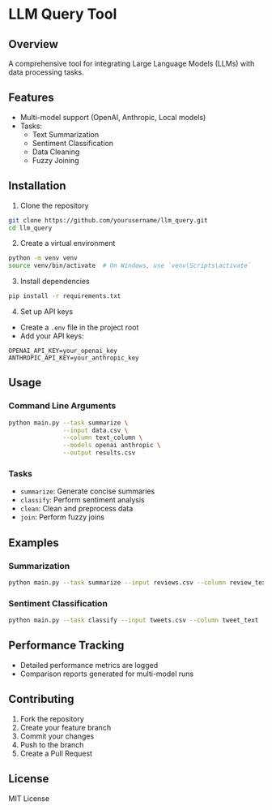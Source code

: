 # LLM Query Tool

## Overview
A comprehensive tool for integrating Large Language Models (LLMs) with data processing tasks.

## Features
- Multi-model support (OpenAI, Anthropic, Local models)
- Tasks:
  * Text Summarization
  * Sentiment Classification
  * Data Cleaning
  * Fuzzy Joining

## Installation

1. Clone the repository
```bash
git clone https://github.com/yourusername/llm_query.git
cd llm_query
```

2. Create a virtual environment
```bash
python -m venv venv
source venv/bin/activate  # On Windows, use `venv\Scripts\activate`
```

3. Install dependencies
```bash
pip install -r requirements.txt
```

4. Set up API keys
- Create a `.env` file in the project root
- Add your API keys:
```
OPENAI_API_KEY=your_openai_key
ANTHROPIC_API_KEY=your_anthropic_key
```

## Usage

### Command Line Arguments
```bash
python main.py --task summarize \
               --input data.csv \
               --column text_column \
               --models openai anthropic \
               --output results.csv
```

### Tasks
- `summarize`: Generate concise summaries
- `classify`: Perform sentiment analysis
- `clean`: Clean and preprocess data
- `join`: Perform fuzzy joins

## Examples

### Summarization
```bash
python main.py --task summarize --input reviews.csv --column review_text
```

### Sentiment Classification
```bash
python main.py --task classify --input tweets.csv --column tweet_text
```

## Performance Tracking
- Detailed performance metrics are logged
- Comparison reports generated for multi-model runs

## Contributing
1. Fork the repository
2. Create your feature branch
3. Commit your changes
4. Push to the branch
5. Create a Pull Request

## License
MIT License